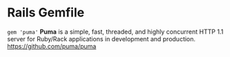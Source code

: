 # Rails Gemfile

`gem 'puma'`
**Puma** is a simple, fast, threaded, and highly concurrent HTTP 1.1 server for Ruby/Rack applications in development and production. <https://github.com/puma/puma>


